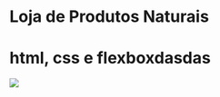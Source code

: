 # Loja de Produtos Naturais

# html, css e flexboxdasdas
<img src="https://raw.githubusercontent.com/dieegobs/loja-de-produtos-naturais/refs/heads/main/images/Site.png"/>


